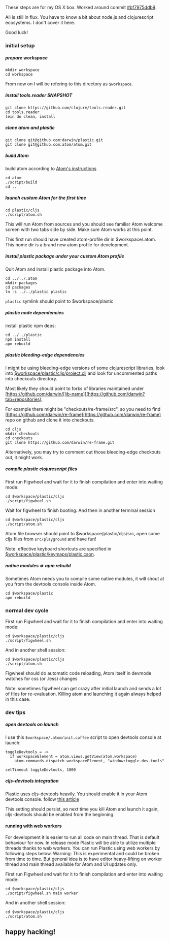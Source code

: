 These steps are for my OS X box. Worked around commit [#bf7975ddb9](https://github.com/darwin/plastic/commit/bf7975ddb9306afb3446fd725b04fd1eaa372ef5). 

All is still in flux. You have to know a bit about node.js and clojurescript ecosystems. I don't cover it here. 

Good luck!

### initial setup

##### prepare workspace

    mkdir workspace
    cd workspace

From now on I will be refering to this directory as `$workspace`.

##### install tools.reader SNAPSHOT

    git clone https://github.com/clojure/tools.reader.git
    cd tools.reader
    lein do clean, install

##### clone atom and plastic

    git clone git@github.com:darwin/plastic.git
    git clone git@github.com:atom/atom.git

##### build Atom

build atom according to [Atom's instructions](https://github.com/atom/atom/tree/master/docs/build-instructions)

    cd atom
    ./script/build
    cd ..

##### launch custom Atom for the first time

    cd plastic/cljs
    ./script/atom.sh

This will run Atom from sources and you should see familiar Atom welcome screen with two tabs side by side.
Make sure Atom works at this point.

This first run should have created atom-profile dir in $workspace/.atom.
This home dir is a brand new atom profile for development.

##### install plastic package under your custom Atom profile

Quit Atom and install plastic package into Atom.

    cd ../../.atom
    mkdir packages
    cd packages
    ln -s ../../plastic plastic

`plastic` symlink should point to $workspace/plastic

##### plastic node dependencies

install plastic npm deps:

    cd ../../plastic
    npm install
    apm rebuild

##### plastic bleeding-edge  dependencies

I might be using bleeding-edge versions of some clojurescript libraries, look into [$workspace/plastic/cljs/project.clj](https://github.com/darwin/plastic/blob/master/cljs/project.clj) and look for uncommented paths into checkouts directory.

Most likely they should point to forks of libraries maintained under [https://github.com/darwin/[lib-name]](https://github.com/darwin?tab=repositories).

For example there might be "checkouts/re-frame/src", so you need to find [https://github.com/darwin/re-frame](https://github.com/darwin/re-frame) repo on github and clone it into checkouts.

    cd cljs
    mkdir checkouts
    cd checkouts
    git clone https://github.com/darwin/re-frame.git

Alternatively, you may try to comment out those bleeding-edge checkouts out, it might work.

##### compile plastic clojurescript files

First run Figwheel and wait for it to finish compilation and enter into waiting mode:

    cd $workspace/plastic/cljs
    ./script/figwheel.sh

Wait for figwheel to finish booting. And then in another terminal session

    cd $workspace/plastic/cljs
    ./script/atom.sh

Atom file browser should point to $workspace/plastic/cljs/src, open some cljs files from `src/playground` and have fun!

Note: effective keyboard shortcuts are specified in [$workspace/plastic/keymaps/plastic.cson](https://github.com/darwin/plastic/blob/master/keymaps/plastic.cson).

##### native modules => apm rebuild

Sometimes Atom needs you to compile some native modules, it will shout at you from the devtools console inside Atom.

    cd $workspace/plastic
    apm rebuild

### normal dev cycle

First run Figwheel and wait for it to finish compilation and enter into waiting mode:

    cd $workspace/plastic/cljs
    ./script/figwheel.sh

And in another shell session:

    cd $workspace/plastic/cljs
    ./script/atom.sh

Figwheel should do automatic code reloading, Atom itself in devmode watches for css (or .less) changes

Note: sometimes figwheel can get crazy after initial launch and sends a lot of files for re-evaluation. Killing atom and launching it again always helped in this case.

### dev tips

##### open devtools on launch

I use this `$workspace/.atom/init.coffee` script to open devtools console at launch:

    toggleDevtools = ->
      if workspaceElement = atom.views.getView(atom.workspace)
        atom.commands.dispatch workspaceElement, "window:toggle-dev-tools"

    setTimeout toggleDevtools, 1000

##### cljs-devtools integration

Plastic uses cljs-devtools heavily. You should enable it in your Atom devtools console. follow [this article](https://github.com/binaryage/cljs-devtools#enable-custom-formatters-in-your-chrome-canary)

This setting should persist, so next time you kill Atom and launch it again, cljs-devtools should be enabled from the beginning.

#### running with web workers

For development it is easier to run all code on main thread. That is default behaviour for now.
In release mode Plastic will be able to utilize multiple threads thanks to web workers. You can run Plastic using web workers by following steps below.
Warning: This is experimental and could be broken from time to time. But general idea is to have editor heavy-lifting on worker thread and main thread available for Atom and UI updates only.

First run Figwheel and wait for it to finish compilation and enter into waiting mode:

    cd $workspace/plastic/cljs
    ./script/figwheel.sh main worker

And in another shell session:

    cd $workspace/plastic/cljs
    ./script/atom.sh

## happy hacking!
